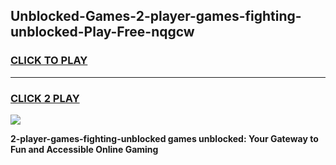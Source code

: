 
## Unblocked-Games-2-player-games-fighting-unblocked-Play-Free-nqgcw
<h3>
<a href="https://premium76.site?title=2-player-games-fighting-unblocked&ref=22A">CLICK TO PLAY</a></h3>
<hr>

<h3>
<a href="https://premium76.site?title=2-player-games-fighting-unblocked&ref=22A">CLICK 2 PLAY</a>
  
</h3>

<a href="https://premium76.site?title=2-player-games-fighting-unblocked&ref=22A"><img src="https://clearcache.store/games.png"></a>


**2-player-games-fighting-unblocked games unblocked: Your Gateway to Fun and Accessible Online Gaming**
